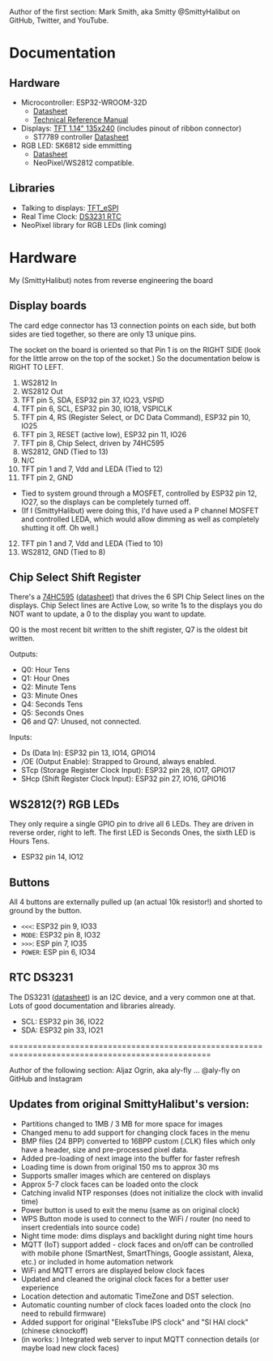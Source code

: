 Author of the first section:
Mark Smith, aka Smitty
@SmittyHalibut on GitHub, Twitter, and YouTube.

# Documentation
## Hardware
* Microcontroller: ESP32-WROOM-32D
  * [Datasheet](https://www.espressif.com/sites/default/files/documentation/esp32-wroom-32d_esp32-wroom-32u_datasheet_en.pdf)
  * [Technical Reference Manual](https://www.espressif.com/sites/default/files/documentation/esp32_technical_reference_manual_en.pdf)
* Displays: [TFT 1.14" 135x240](https://www.aliexpress.com/item/32564432870.html)  (includes pinout of ribbon connector)
  * ST7789 controller [Datasheet](https://www.rhydolabz.com/documents/33/ST7789.pdf)
* RGB LED: SK6812 side emmitting
  * [Datasheet](http://www.ledlightinghut.com/files/SK6812%20side%204020.pdf)
  * NeoPixel/WS2812 compatible.

## Libraries
* Talking to displays: [TFT_eSPI](https://github.com/Bodmer/TFT_eSPI)
* Real Time Clock: [DS3231 RTC](https://circuitdigest.com/microcontroller-projects/esp32-real-time-clock-using-ds3231-module)
* NeoPixel library for RGB LEDs (link coming)

# Hardware 
My (SmittyHalibut) notes from reverse engineering the board

## Display boards
The card edge connector has 13 connection points on each side, but both sides are tied together, so there are only 13 unique pins.

The socket on the board is oriented so that Pin 1 is on the RIGHT SIDE (look for the little arrow on the top of the socket.)  So 
the documentation below is RIGHT TO LEFT.

1. WS2812 In
2. WS2812 Out
3. TFT pin 5, SDA, ESP32 pin 37, IO23, VSPID
4. TFT pin 6, SCL, ESP32 pin 30, IO18, VSPICLK
5. TFT pin 4, RS (Register Select, or DC Data Command), ESP32 pin 10, IO25
6. TFT pin 3, RESET (active low),  ESP32 pin 11, IO26
7. TFT pin 8, Chip Select, driven by 74HC595
8. WS2812, GND (Tied to 13)
9. N/C
10. TFT pin 1 and 7, Vdd and LEDA (Tied to 12)
11. TFT pin 2, GND 
  * Tied to system ground through a MOSFET, controlled by ESP32 pin 12, IO27, so the displays can be completely turned off.
  * (If I (SmittyHalibut) were doing this, I'd have used a P channel MOSFET and controlled LEDA, which would allow dimming as well as completely shutting it off. Oh well.)
12. TFT pin 1 and 7, Vdd and LEDA (Tied to 10)
13. WS2812, GND  (Tied to 8)

## Chip Select Shift Register
There's a [74HC595](https://www.arduino.cc/en/Tutorial/Foundations/ShiftOut)
([datasheet](https://www.arduino.cc/en/uploads/Tutorial/595datasheet.pdf))
that drives the 6 SPI Chip Select lines on the displays.  Chip Select lines are Active Low,
so write 1s to the displays you do NOT want to update, a 0 to the display you want to update.

Q0 is the most recent bit written to the shift register, Q7 is the oldest bit written.

Outputs:
* Q0: Hour Tens
* Q1: Hour Ones
* Q2: Minute Tens
* Q3: Minute Ones
* Q4: Seconds Tens
* Q5: Seconds Ones
* Q6 and Q7: Unused, not connected.

Inputs:
* Ds (Data In): ESP32 pin 13, IO14, GPIO14
* /OE (Output Enable): Strapped to Ground, always enabled.
* STcp (Storage Register Clock Input): ESP32 pin 28, IO17, GPIO17
* SHcp (Shift Register Clock Input): ESP32 pin 27, IO16, GPIO16

## WS2812(?) RGB LEDs
They only require a single GPIO pin to drive all 6 LEDs.  They are driven in reverse order, right to left.  The first LED is Seconds Ones, the sixth LED is Hours Tens.

* ESP32 pin 14, IO12

## Buttons
All 4 buttons are externally pulled up (an actual 10k resistor!) and shorted to ground by the button.

* `<<<`: ESP32 pin 9, IO33
* `MODE`: ESP32 pin 8, IO32
* `>>>`: ESP pin 7, IO35
* `POWER`: ESP pin 6, IO34

## RTC DS3231
The DS3231 ([datasheet](https://datasheets.maximintegrated.com/en/ds/DS3231.pdf)) is an I2C device, and a very common one at that. Lots of good documentation and libraries already.

* SCL: ESP32 pin 36, IO22
* SDA: ESP32 pin 33, IO21


=================================================================================================

Author of the following section:
Aljaz Ogrin, aka aly-fly ... @aly-fly on GitHub and Instagram

## Updates from original SmittyHalibut's version:

- Partitions changed to 1MB / 3 MB for more space for images
- Changed menu to add support for changing clock faces in the menu
- BMP files (24 BPP) converted to 16BPP custom (.CLK) files which only have a header, size and pre-processed pixel data.
- Added pre-loading of next image into the buffer for faster refresh
- Loading time is down from original 150 ms to approx 30 ms
- Supports smaller images which are centered on displays
- Approx 5-7 clock faces can be loaded onto the clock
- Catching invalid NTP responses (does not initialize the clock with invalid time)
- Power button is used to exit the menu (same as on original clock)
- WPS Button mode is used to connect to the WiFi / router (no need to insert credentials into source code)
- Night time mode: dims displays and backlight during night time hours
- MQTT (IoT) support added - clock faces and on/off can be controlled with mobile phone (SmartNest, SmartThings, Google assistant, Alexa, etc.) or included in home automation network
- WiFi and MQTT errors are displayed below clock faces
- Updated and cleaned the original clock faces for a better user experience
- Location detection and automatic TimeZone and DST selection.
- Automatic counting number of clock faces loaded onto the clock (no need to rebuild firmware)
- Added support for original "EleksTube IPS clock" and "SI HAI clock" (chinese cknockoff)
- (in works: ) Integrated web server to input MQTT connection details (or maybe load new clock faces)
